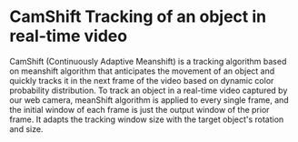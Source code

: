 # CamShift Tracking of an object in real-time video

CamShift (Continuously Adaptive Meanshift) is a tracking algorithm based on meanshift algorithm that anticipates 
the movement of an object and quickly tracks it in the next frame of the video based on dynamic color probability distribution.
To track an object in a real-time video captured by our web camera, meanShift algorithm is applied 
to every single frame, and the initial window of each frame is just the output window of the prior frame. 
It adapts the tracking window size with the target object's rotation and size.
